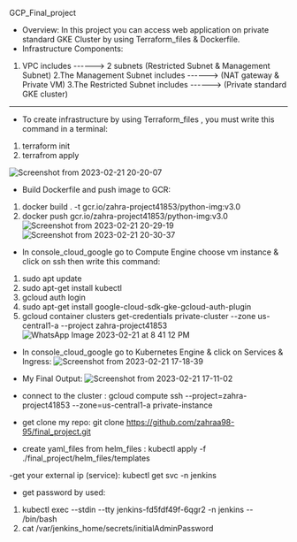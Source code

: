 GCP_Final_project
- Overview:
In this project you can access web application on private standard GKE Cluster by using Terraform_files & Dockerfile.
- Infrastructure Components:
1. VPC includes ------> 2 subnets (Restricted Subnet & Management Subnet)
2.The Management Subnet includes ------>  (NAT gateway & Private VM)
3.The Restricted Subnet includes ------>  (Private standard GKE cluster)
________________________________________________________________________________
* To create infrastructure by using Terraform_files , you must write this command in a terminal:
1. terraform init
2. terrafrom apply

![Screenshot from 2023-02-21 20-20-07](https://user-images.githubusercontent.com/78254667/220427719-96fd6344-024e-49a5-9018-5a3c53f9c4bd.png)

* Build Dockerfile and push image to GCR:
1.  docker build . -t gcr.io/zahra-project41853/python-img:v3.0
2.  docker push gcr.io/zahra-project41853/python-img:v3.0
![Screenshot from 2023-02-21 20-29-19](https://user-images.githubusercontent.com/78254667/220429621-211f3ee5-f6bf-4d3b-8562-aa0fc057bc9f.png)
![Screenshot from 2023-02-21 20-30-37](https://user-images.githubusercontent.com/78254667/220429642-df54f65d-3189-4c49-ad31-f04198b751c7.png)

* In console_cloud_google go to Compute Engine choose vm instance & click on ssh then write this command:
1. sudo apt update
2. sudo apt-get install kubectl
3. gcloud auth login
4. sudo apt-get install google-cloud-sdk-gke-gcloud-auth-plugin
5. gcloud container clusters get-credentials private-cluster --zone us-central1-a --project zahra-project41853
![WhatsApp Image 2023-02-21 at 8 41 12 PM](https://user-images.githubusercontent.com/78254667/220431572-896ce705-e319-47a2-957d-1f31d768d72d.jpeg)

* In console_cloud_google go to Kubernetes Engine & click on Services & Ingress:
![Screenshot from 2023-02-21 17-18-39](https://user-images.githubusercontent.com/78254667/220432819-367f6021-b696-473f-8721-f35367a8b0c6.png)

* My Final Output:
![Screenshot from 2023-02-21 17-11-02](https://user-images.githubusercontent.com/78254667/220433114-721e2a62-96b4-4dc0-b8f9-b52b4d19de89.png)

- connect to the cluster :
gcloud compute ssh --project=zahra-project41853 --zone=us-central1-a private-instance

- get clone my repo:
git clone https://github.com/zahraa98-95/final_project.git

- create yaml_files from helm_files :
kubectl apply -f ./final_project/helm_files/templates

-get your external ip (service): 
kubectl get svc -n jenkins
- get password by used:
1. kubectl exec --stdin --tty jenkins-fd5fdf49f-6qgr2 -n jenkins -- /bin/bash
2. cat /var/jenkins_home/secrets/initialAdminPassword



